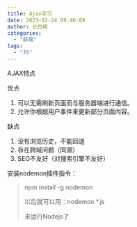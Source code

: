 ```yaml
---
title: Ajax学习
date: 2023-02-24 09:46:09
author: 长白崎
categories:
  - "前端"
tags:
  - "JS"
---
```




AJAX特点

优点

1. 可以无需刷新页面而与服务器端进行通信。
2. 允许你根据用户事件来更新部分页面内容。

缺点

1. 没有浏览历史，不能回退
2. 存在跨域问题（同源）
3. SEO不友好（对搜索引擎不友好）



安装nodemon插件指令：

> npm install -g nodemon
>
> 以后就可以用：nodemon *.js 
>
> 来运行Nodejs了



